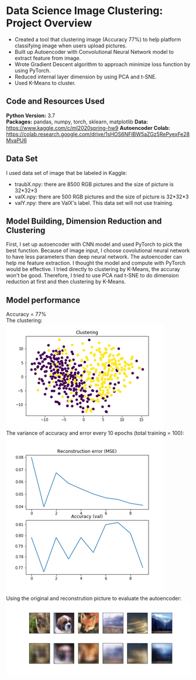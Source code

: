 # Data Science Image Clustering: Project Overview
* Created a tool that clustering image (Accuracy 77%) to help platform classifying image when users upload pictures.
* Built up Autoencoder with Convolutional Neural Network model to extract feature from image.
* Wrote Gradient Descent algorithm to approach minimize loss function by using PyTorch.
* Reduced internal layer dimension by using PCA and t-SNE.
* Used K-Means to cluster.

## Code and Resources Used
**Python Version:** 3.7  
**Packages:** pandas, numpy, torch, sklearn, matplotlib
**Data:** https://www.kaggle.com/c/ml2020spring-hw9
**Autoencoder Colab:** https://colab.research.google.com/drive/1sHOS6NFIBW5aZGz5RePyexFe28MvaPU6

## Data Set
I used data set of image that be labeled in Kaggle:
* traubX.npy: there are 8500 RGB pictures and the size of picture is 32\*32\*3
* valX.npy: there are 500 RGB pictures and the size of picture is 32\*32\*3
* valY.npy: there are ValX's label. This data set will not use training.    

## Model Building, Dimension Reduction and Clustering
First, I set up autoencoder with CNN model and used PyTorch to pick the best function. Because of image input, I choose covolutional neural network to have less parameters than deep neural network. The autoencoder can help me feature extraction. I thought the model and compute with PyTorch would be effective.
I tried directly to clustering by K-Means, the accuray won't be good. Therefore, I tried to use PCA nad t-SNE to do dimension reduction at first and then clustering by K-Means.
   

## Model performance
 Accuracy = 77%  
The clustering:   
![alt text](https://github.com/ILing82816/ds_image_clustering_proj/blob/master/Figure/Clustering.png)  
The variance of accuracy and error every 10 epochs (total training = 100):    
![alt text](https://github.com/ILing82816/ds_image_clustering_proj/blob/master/Figure/accuracy.png)    
Using the original and reconstrution picture to evaluate the autoencoder:    
![alt text](https://github.com/ILing82816/ds_image_clustering_proj/blob/master/Figure/compare_ori_and_reconstruct.png)    
  
